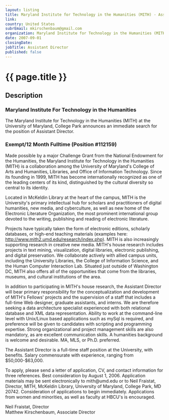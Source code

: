 ```yaml
---
layout: listing
title: Maryland Institute for Technology in the Humanities (MITH) - Assistant Director
link:
country: United States
subrEmail: mkirschenbaum@gmail.com
organization: Maryland Institute for Technology in the Humanities (MITH) 
date: 2007-09-01
closingDate: 
jobTitle: Assistant Director
published: false
---
```



# {{ page.title }}

## Description









<h3>Maryland Institute For Technology in the Humanities</h3>

<p>The Maryland Institute for Technology in the Humanities (MITH) at the University of Maryland, College Park announces an immediate search for the position of Assistant Director.</p>

<h3>Exempt/12 Month Fulltime (Position #112159)</h3>

<p>Made possible by a major Challenge Grant from the National Endowment for the Humanities, the Maryland Institute for Technology in the Humanities (MITH) is a collaboration among the University of Maryland's College of Arts and Humanities, Libraries, and Office of Information Technology. Since its founding in 1999, MITH has become internationally recognized as one of the leading centers of its kind, distinguished by the cultural diversity so central to its identity.</p>

<p>Located in McKeldin Library at the heart of the campus, MITH is the University's primary intellectual hub for scholars and practitioners of digital humanities, new media, and cyberculture, as well as new home of the Electronic Literature Organization, the most prominent international group devoted to the writing, publishing and reading of electronic literature.</p>

<p>Projects have typically taken the form of electronic editions, scholarly databases, or high-end teaching materials (examples here: <a href="http://www.mith2.umd.edu/research/index.php">http://www.mith2.umd.edu/research/index.php</a>). MITH is also increasingly supporting research in creative new media. MITH's house research includes projects in text mining, visualization, digital libraries, electronic publishing, and digital preservation. We collaborate actively with allied campus units, including the University Libraries, the College of Information Science, and the Human Computer Interaction Lab. Situated just outside of Washington DC, MITH also offers all of the opportunities that come from the libraries, museums, and cultural institutions of the area.</p>

<p>In addition to participating in MITH's house research, the Assistant Director will bear primary responsibility for the conceptualization and development of MITH's Fellows' projects and the supervision of a staff that includes a full-time Web designer, graduate assistants, and interns. We are therefore seeking a data architecture specialist experienced with both relational database and XML data representation.  Ability to work at the command-line level with Unix/Linux based applications such as mySql is required, and preference will be given to candidates with scripting and programming expertise. Strong organizational and project management skills are also mandatory, as are excellent communication skills. A humanities background is welcome and desirable. MA, MLS, or Ph.D. preferred.</p>

<p>The Assistant Director is a full-time staff position at the University, with benefits. Salary commensurate with experience, ranging from $50,000-$63,000.</p>

<p>To apply, please send a letter of application, CV, and contact information for three references. Best consideration by August 1, 2006. Application materials may be sent electronically to mith@umd.edu or to Neil Fraistat, Director, MITH, McKeldin Library, University of Maryland, College Park, MD 20742. Consideration of applications to begin immediately.  Applications from women and minorities, as well as faculty at HBCU's is encouraged.</p>

<p>Neil Fraistat, Director<br/>
Matthew Kirschenbaum, Associate Director</p>
